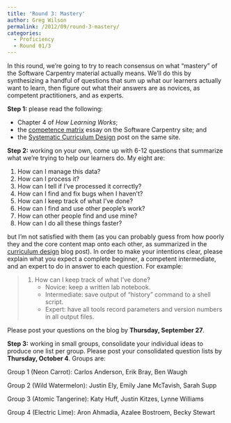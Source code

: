 ```yaml
---
title: 'Round 3: Mastery'
author: Greg Wilson
permalink: /2012/09/round-3-mastery/
categories:
  - Proficiency
  - Round 01/3
---
```

In this round, we&#8217;re going to try to reach consensus on what &#8220;mastery&#8221; of the Software Carpentry material actually means. We&#8217;ll do this by synthesizing a handful of questions that sum up what our learners actually want to learn, then figure out what their answers are as novices, as competent practitioners, and as experts.

**Step 1:** please read the following:

*   Chapter 4 of <cite>How Learning Works</cite>;
*   the [competence matrix][1] essay on the Software Carpentry site; and
*   the [Systematic Curriculum Design][2] post on the same site.

**Step 2:** working on your own, come up with 6-12 questions that summarize what we&#8217;re trying to help our learners do. My eight are:

1.  How can I manage this data?
2.  How can I process it?
3.  How can I tell if I&#8217;ve processed it correctly?
4.  How can I find and fix bugs when I haven&#8217;t?
5.  How can I keep track of what I&#8217;ve done?
6.  How can I find and use other people&#8217;s work?
7.  How can other people find and use mine?
8.  How can I do all these things faster?

but I&#8217;m not satisfied with them (as you can probably guess from how poorly they and the core content map onto each other, as summarized in the [curriculum design][2] blog post). In order to make your intentions clear, please explain what you expect a complete beginner, a competent intermediate, and an expert to do in answer to each question. For example:

> 1.  How can I keep track of what I&#8217;ve done? 
>     *   Novice: keep a written lab notebook.
>     *   Intermediate: save output of &#8220;history&#8221; command to a shell script.
>     *   Expert: have all tools record parameters and version numbers in all output files.

Please post your questions on the blog by **Thursday, September 27**.

**Step 3:** working in small groups, consolidate your individual ideas to produce one list per group. Please post your consolidated question lists by **Thursday, October 4**. Groups are:

Group 1 (Neon Carrot): Carlos Anderson, Erik Bray, Ben Waugh

Group 2 (Wild Watermelon): Justin Ely, Emily Jane McTavish, Sarah Supp

Group 3 (Atomic Tangerine): Katy Huff, Justin Kitzes, Lynne Williams

Group 4 (Electric Lime): Aron Ahmadia, Azalee Bostroem, Becky Stewart

 [1]: http://software-carpentry.org/4_0/essays/competence-matrix/
 [2]: http://software-carpentry.org/2012/09/systematic-curriculum-design/
